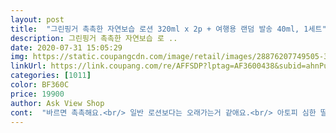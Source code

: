```yaml
---
layout: post 
title:  "그린핑거 촉촉한 자연보습 로션 320ml x 2p + 여행용 랜덤 발송 40ml, 1세트" 
description: 그린핑거 촉촉한 자연보습 로 ..
date: 2020-07-31 15:05:29 
img: https://static.coupangcdn.com/image/retail/images/28876207749505-33c218c1-6945-40c3-8b40-47d7937e3fc9.jpg 
linkUrl: https://link.coupang.com/re/AFFSDP?lptag=AF3600438&subid=ahnPublicAsk&pageKey=1076467902&itemId=2026911139&vendorItemId=70026478301&traceid=V0-113-7840cb6ae9a2bcb5 
categories: [1011] 
color: BF360C 
price: 19900 
author: Ask View Shop 
cont:  "바르면 촉촉해요.<br/> 일반 로션보다는 오래가는거 같애요.<br/> 아토피 심한 딸내미한테 사용하고 있는데 자극적이지 않아서 아이도 좋아하네요.<br/> 펌프로 되어있지만 다 사용할때 쯤 바꿀수 있게 캡도 따로 들어있는데 그런거 까지 신경썼다는게 참 좋네요.<br/><br/>손이랑 얼굴 발이 거칠거칠할 때 밤에만 잘 발라줘도 피부가 완전 좋아져요 다 쓰면 또 주문할 예정입니다<br/>아기는 따로 쓰는 로션이 있고 예전에 임신 중에 샘플 받은걸 손이 너무 터서 제가 한번 써봤는데 수세미 같이 텄던 손이 보드라워지는 것을 보고 용량 큰 것으로 주문했어요<br/>여름에 사용하기 애매하네요ㅠㅠ<br/>유분,수분량이 적어서 사용감이 떨어져요<br/>하지만 다른 라인써보고 이것도 괜찮겠지하고 구매한건데 기대에 못미쳤습니다!<br/>향도 은은한 체리향(?) 과일향(?) 같이 기분 좋은 달콤한 향이고 보습력이 확실히 좋아요 아기한테도 좋을것같지만 아기는 신생아때부터 따로 쓰고 있는 로션이 있어서 제가 다 쓰고 있네요<br/>" 
---
```

